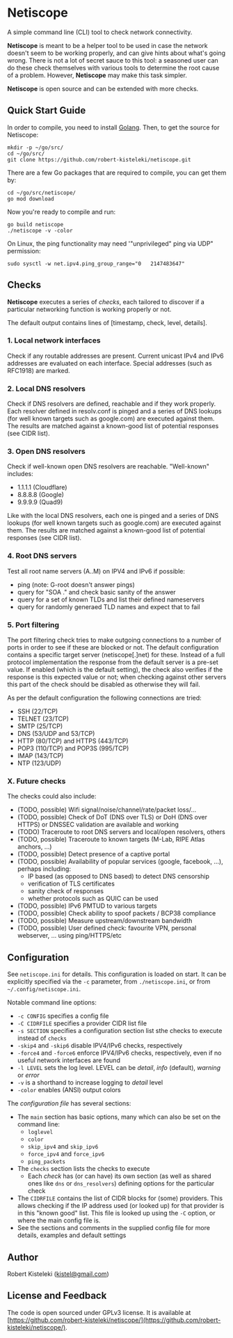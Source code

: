# Netiscope

A simple command line (CLI) tool to check network connectivity.

**Netiscope** is meant to be a helper tool to be used in case the network doesn't seem to be working properly, and can give hints about what's going wrong. There is not a lot of secret sauce to this tool: a seasoned user can do these check themselves with various tools to determine the root cause of a problem. However, **Netiscope** may make this task simpler.

**Netiscope** is open source and can be extended with more checks.

## Quick Start Guide

In order to compile, you need to install [Golang](https://golang.org/). Then, to get the source for Netiscope:

```
mkdir -p ~/go/src/
cd ~/go/src/
git clone https://github.com/robert-kisteleki/netiscope.git
```

There are a few Go packages that are required to compile, you can get them by:

```
cd ~/go/src/netiscope/
go mod download
```

Now you're ready to compile and run:

```
go build netiscope
./netiscope -v -color
```

On Linux, the ping functionality may need '"unprivileged" ping via UDP" permission:

```
sudo sysctl -w net.ipv4.ping_group_range="0   2147483647"
```


## Checks

**Netiscope** executes a series of _checks_, each tailored to discover if a particular networking function is working properly or not.

The default output contains lines of [timestamp, check, level, details].

### 1. Local network interfaces

Check if any routable addresses are present. Current unicast IPv4 and IPv6 addresses are evaluated on each interface. Special addresses (such as RFC1918) are marked.

### 2. Local DNS resolvers

Check if DNS resolvers are defined, reachable and if they work properly. Each resolver defined in resolv.conf is pinged and a series of DNS lookups (for well known targets such as google.com) are executed against them. The results are matched against a known-good list of potential responses (see CIDR list).

### 3. Open DNS resolvers

Check if well-known open DNS resolvers are reachable. "Well-known" includes:
  * 1.1.1.1 (Cloudflare)
  * 8.8.8.8 (Google)
  * 9.9.9.9 (Quad9)

Like with the local DNS resolvers, each one is pinged and a series of DNS lookups (for well known targets such as google.com) are executed against them. The results are matched against a known-good list of potential responses (see CIDR list).

### 4. Root DNS servers

Test all root name servers (A..M) on IPV4 and IPv6 if possible:
  * ping (note: G-root doesn't answer pings)
  * query for "SOA ." and check basic sanity of the answer
  * query for a set of known TLDs and list their defined nameservers
  * query for randomly generaed TLD names and expect that to fail

### 5. Port filtering

The port filtering check tries to make outgoing connections to a number of ports in order to see if these are blocked or not. The default configuration contains a specific target server (netiscope[.]net) for these. Instead of a full protocol implementation the response from the default server is a pre-set value. If enabled (which is the default setting), the check also verifies if the response is this expected value or not; when checking against other servers this part of the check should be disabled as otherwise they will fail.

As per the default configuration the following connections are tried:
  * SSH (22/TCP)
  * TELNET (23/TCP)
  * SMTP (25/TCP)
  * DNS (53/UDP and 53/TCP)
  * HTTP (80/TCP) and HTTPS (443/TCP)
  * POP3 (110/TCP) and POP3S (995/TCP)
  * IMAP (143/TCP)
  * NTP (123/UDP)

### X. Future checks

The checks could also include:
  * (TODO, possible) Wifi signal/noise/channel/rate/packet loss/...
  * (TODO, possible) Check of DoT (DNS over TLS) or DoH (DNS over HTTPS) or DNSSEC validation are available and working
  * (TODO) Traceroute to root DNS servers and local/open resolvers, others
  * (TODO, possible) Traceroute to known targets (M-Lab, RIPE Atlas anchors, ...)
  * (TODO, possible) Detect presence of a captive portal
  * (TODO, possible) Availability of popular services (google, facebook, ...), perhaps including:
    * IP based (as opposed to DNS based) to detect DNS censorship
    * verification of TLS certificates
    * sanity check of responses
    * whether protocols such as QUIC can be used
  * (TODO, possible) IPv6 PMTUD to various targets
  * (TODO, possible) Check ability to spoof packets / BCP38 compliance
  * (TODO, possible) Measure upstream/downstream bandwidth
  * (TODO, possible) User defined check: favourite VPN, personal webserver, ... using ping/HTTPS/etc


## Configuration

See `netiscope.ini` for details. This configuration is loaded on start. It can be explicitly
specified via the `-c` parameter, from `./netiscope.ini`, or from `~/.config/netiscope.ini`.

Notable command line options:
  * `-c CONFIG` specifies a config file
  * `-C CIDRFILE` specifies a provider CIDR list file
  * `-s SECTION` specifies a configuration section list sthe checks to execute instead of `checks`
  * `-skip4` and `-skip6` disable IPV4/IPv6 checks, respectively
  * `-force4` and `-force6` enforce IPV4/IPv6 checks, respectively, even if no useful network interfaces are found
  * `-l LEVEL` sets the log level. LEVEL can be _detail_, _info_ (default), _warning_ or _error_
  * `-v` is a shorthand to increase logging to _detail_ level
  * `-color` enables (ANSI) output colors

The _configuration file_ has several sections:
  * The `main` section has basic options, many which can also be set on the command line:
    * `loglevel`
    * `color`
    * `skip_ipv4` and `skip_ipv6`
    * `force_ipv4` and `force_ipv6`
    * `ping_packets`
  * The `checks` section lists the checks to execute
    * Each _check_ has (or can have) its own section (as well as shared ones like `dns` or `dns_resolvers`) defining options for the particular check
  * The `CIDRFILE` contains the list of CIDR blocks for (some) providers. This allows checking
    if the IP address used (or looked up) for that provider is in this "known good" list. This
    file is looked up using the `-C` option, or where the main config file is.
  * See the sections and comments in the supplied config file for more details, examples and default settings


## Author

Robert Kisteleki (kistel@gmail.com)


## License and Feedback

The code is open sourced under GPLv3 license. It is available at [https://github.com/robert-kisteleki/netiscope/](https://github.com/robert-kisteleki/netiscope/).
